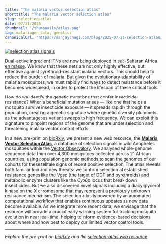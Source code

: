 ```yaml
---
title: "The malaria vector selection atlas"
shorttitle: "The malaria vector selection atlas"
slug: selection-atlas
date: 07/21/2025
thumbnail: '/thumbnails/atlas.png'
tag: malariagen_data, genetics
canonicalUrl: 'https://sanjaycnagi.com/blog/2025-07-21-selection-atlas/'
---
```


[![selection atlas signals](/blog/signals.png)](doi.org/10.1101/2025.07.16.664900)

Dual-active ingredient ITNs are now being deployed in sub-Saharan Africa [en masse](https://allianceformalariaprevention.com/itn-dashboards/net-mapping-project/). We know that these nets are not only highly effective, but effective against pyrethroid-resistant malaria vectors. This should help to reduce the burden of malaria. But given the evolutionary adaptability of malaria mosquitoes, we must rapidly find ways to detect resistance before it becomes widespread, in order to protect the lifespan of these critical tools.

How do we identify the genetic mutations that confer insecticide resistance? When a beneficial mutation arises — like one that helps a mosquito survive insecticide exposure — it spreads rapidly through the population, creating a genetic signature where genetic diversity plummets as the advantageous variant sweeps to high frequency. We can exploit this signature to pinpoint regions of the genome that are under selection and threatening malaria vector control efforts. 

In a new pre-print on [bioRxiv](https://www.biorxiv.org/content/10.1101/2025.07.16.664900), we present a new web resource, the [**Malaria Vector Selection Atlas**](https://anopheles-genomic-surveillance.github.io/selection-atlas/), a database of selection signals in wild Anopheles mosquitoes within the [Vector Observatory](https://www.malariagen.net/vobs/). We analysed whole-genome sequence data from over 4,300 mosquitoes collected across 21 African countries, using population genomic methods to scan the genomes of our cohorts for these telltale signs of recent positive selection. The atlas reveals both familiar loci and new threats: we confirm selection at established resistance genes like the *Vgsc* (the target of DDT and pyrethroids) and metabolic enzyme clusters like the *Cyp6p* locus that break down insecticides. But we also discovered novel signals including a diacylglycerol kinase on the X chromosome that may represent a previously unknown resistance mechanism. The selection atlas is powered by an automated computational workflow that enables continuous updates as new data become available. As we integrate more recent data, we envisage that the resource will provide a crucial early warning system for tracking mosquito evolution in near real-time, helping to inform evidence-based decisions about where and how best to deploy our limited vector control tools.
 
---

*Explore the pre-print on [bioRxiv](https://www.biorxiv.org/content/10.1101/2025.07.16.664900v1) and the [selection-atlas web resource](https://anopheles-genomic-surveillance.github.io/selection-atlas/)*